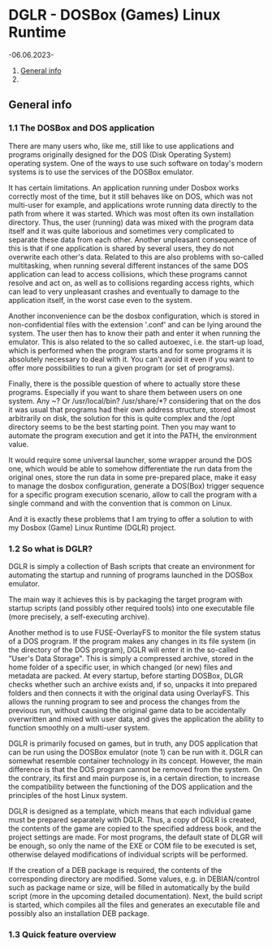 # DGLR - DOSBox (Games) Linux Runtime 
-06.06.2023-

  1. [General info](#1-general-info)
  2. 

## General info
### 1.1 The DOSBox and DOS application
There are many users who, like me, still like to use applications and programs originally designed for the DOS (Disk Operating System) operating system. One of the ways to use such software on today's modern systems is to use the services of the DOSBox emulator.

It has certain limitations. An application running under Dosbox works correctly most of the time, but it still behaves like on DOS, which was not multi-user for example, and applications wrote running data directly to the path from where it was started. Which was most often its own installation directory. Thus, the user (running) data was mixed with the program data itself and it was quite laborious and sometimes very complicated to separate these data from each other. Another unpleasant consequence of this is that if one application is shared by several users, they do not overwrite each other's data. Related to this are also problems with so-called multitasking, when running several different instances of the same DOS application can lead to access collisions, which these programs cannot resolve and act on, as well as to collisions regarding access rights, which can lead to very unpleasant crashes and eventually to damage to the application itself, in the worst case even to the system.

Another inconvenience can be the dosbox configuration, which is stored in non-confidential files with the extension '.conf' and can be lying around the system. The user then has to know their path and enter it when running the emulator. This is also related to the so called autoexec, i.e. the start-up load, which is performed when the program starts and for some programs it is absolutely necessary to deal with it. You can't avoid it even if you want to offer more possibilities to run a given program (or set of programs).

Finally, there is the possible question of where to actually store these programs. Especially if you want to share them between users on one system. Any ~? Or /usr/local/bin? /usr/share/*? considering that on the dos it was usual that programs had their own address structure, stored almost arbitrarily on disk, the solution for this is quite complex and the /opt directory seems to be the best starting point. Then you may want to automate the program execution and get it into the PATH, the environment value.

It would require some universal launcher, some wrapper around the DOS one, which would be able to somehow differentiate the run data from the original ones, store the run data in some pre-prepared place, make it easy to manage the dosbox configuration, generate a DOS(Box) trigger sequence for a specific program execution scenario, allow to call the program with a single command and with the convention that is common on Linux.

And it is exactly these problems that I am trying to offer a solution to with my Dosbox (Game) Linux Runtime (DGLR) project.

### 1.2 So what is DGLR?
DGLR is simply a collection of Bash scripts that create an environment for automating the startup and running of programs launched in the DOSBox emulator.

The main way it achieves this is by packaging the target program with startup scripts (and possibly other required tools) into one executable file (more precisely, a self-executing archive).

Another method is to use FUSE-OverlayFS to monitor the file system status of a DOS program. If the program makes any changes in its file system (in the directory of the DOS program), DGLR will enter it in the so-called "User's Data Storage". This is simply a compressed archive, stored in the home folder of a specific user, in which changed (or new) files and metadata are packed. At every startup, before starting DOSBox, DLGR checks whether such an archive exists and, if so, unpacks it into prepared folders and then connects it with the original data using OverlayFS. This allows the running program to see and process the changes from the previous run, without causing the original game data to be accidentally overwritten and mixed with user data, and gives the application the ability to function smoothly on a multi-user system.

DGLR is primarily focused on games, but in truth, any DOS application that can be run using the DOSBox emulator (note 1) can be run with it. DGLR can somewhat resemble container technology in its concept. However, the main difference is that the DOS program cannot be removed from the system. On the contrary, its first and main purpose is, in a certain direction, to increase the compatibility between the functioning of the DOS application and the principles of the host Linux system.

DGLR is designed as a template, which means that each individual game must be prepared separately with DGLR. Thus, a copy of DGLR is created, the contents of the game are copied to the specified address book, and the project settings are made. For most programs, the default state of DLGR will be enough, so only the name of the EXE or COM file to be executed is set, otherwise delayed modifications of individual scripts will be performed.

If the creation of a DEB package is required, the contents of the corresponding directory are modified. Some values, e.g. in DEBIAN/control such as package name or size, will be filled in automatically by the build script (more in the upcoming detailed documentation). Next, the build script is started, which compiles all the files and generates an executable file and possibly also an installation DEB package.

### 1.3 Quick feature overview
